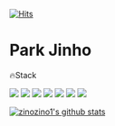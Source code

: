 [![Hits](https://hits.seeyoufarm.com/api/count/incr/badge.svg?url=https%3A%2F%2Fgithub.com%2Fzinozino1%2Fhit-counter&count_bg=%23FF67C2&title_bg=%23555555&icon=&icon_color=%23E7E7E7&title=hits&edge_flat=true)](https://hits.seeyoufarm.com)

# Park Jinho

🔥Stack

<!-- ⚙️Frontend Engineer

Stack -->

![](https://img.shields.io/badge/html-E34F26?style=flat-square&logo=html5&logoColor=white)
![](https://img.shields.io/badge/css-1572B6?style=flat-square&logo=css3&logoColor=white)
![](https://img.shields.io/badge/javascript-F7DF1E?style=flat-square&logo=JavaScript&logoColor=white)
![](https://img.shields.io/badge/React-61DAFB?style=flat-square&logo=React&logoColor=white)
![](https://img.shields.io/badge/Next.js-000000?style=flat-square&logo=Next.js&logoColor=white)
![](https://img.shields.io/badge/Node.js-339933?style=flat-square&logo=Node.js&logoColor=white)
![](https://img.shields.io/badge/python-3776AB?style=flat-square&logo=Python&logoColor=white)

[![zinozino1's github stats](https://github-readme-stats.vercel.app/api?username=zinozino1)](https://github.com/zinozino1/github-readme-stats)
